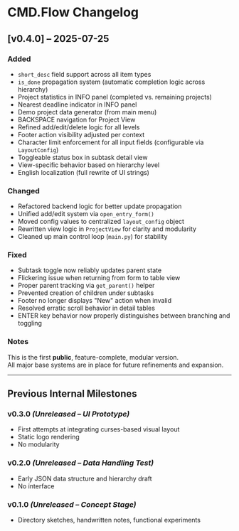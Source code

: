 # CMD.Flow Changelog

## [v0.4.0] – 2025-07-25

### Added
- `short_desc` field support across all item types
- `is_done` propagation system (automatic completion logic across hierarchy)
- Project statistics in INFO panel (completed vs. remaining projects)
- Nearest deadline indicator in INFO panel
- Demo project data generator (from main menu)
- BACKSPACE navigation for Project View
- Refined add/edit/delete logic for all levels
- Footer action visibility adjusted per context
- Character limit enforcement for all input fields (configurable via `LayoutConfig`)
- Toggleable status box in subtask detail view
- View-specific behavior based on hierarchy level
- English localization (full rewrite of UI strings)

### Changed
- Refactored backend logic for better update propagation
- Unified add/edit system via `open_entry_form()`
- Moved config values to centralized `layout_config` object
- Rewritten view logic in `ProjectView` for clarity and modularity
- Cleaned up main control loop (`main.py`) for stability

### Fixed
- Subtask toggle now reliably updates parent state
- Flickering issue when returning from form to table view
- Proper parent tracking via `get_parent()` helper
- Prevented creation of children under subtasks
- Footer no longer displays "New" action when invalid
- Resolved erratic scroll behavior in detail tables
- ENTER key behavior now properly distinguishes between branching and toggling

### Notes
This is the first **public**, feature-complete, modular version.  
All major base systems are in place for future refinements and expansion.

---

## Previous Internal Milestones

### v0.3.0 *(Unreleased – UI Prototype)*
- First attempts at integrating curses-based visual layout
- Static logo rendering
- No modularity

### v0.2.0 *(Unreleased – Data Handling Test)*
- Early JSON data structure and hierarchy draft
- No interface

### v0.1.0 *(Unreleased – Concept Stage)*
- Directory sketches, handwritten notes, functional experiments
